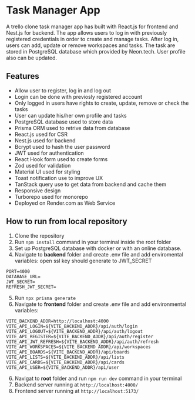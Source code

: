# **Task Manager App**

A trello clone task manager app has built with React.js for frontend and Nest.js for backend. The app allows users to log in with previously registered credentials in order to create and manage tasks. After log in, users can add, update or remove workspaces and tasks. The task are stored in PostgreSQL database which provided by Neon.tech. User profile also can be updated.


## Features

- Allow user to register, log in and log out
- Login can be done with previosly registered account
- Only logged in users have rights to create, update, remove or check the tasks
- User can update his/her own profile and tasks
- PostgreSQL database used to store data
- Prisma ORM used to retrive data from database
- React.js used for CSR
- Nest.js used for backend
- Bcrypt used to hash the user password
- JWT used for authentication
- React Hook form used to create forms
- Zod used for validation
- Material UI used for styling
- Toast notification use to improve UX
- TanStack query use to get data from backend and cache them
- Responsive design
- Turborepo used for monorepo
- Deployed on Render.com as Web Service

## How to run from local repository

1. Clone the repository
2. Run `npm install` command in your terminal inside the root folder
3. Set up PostgreSQL database with docker or with an online database.
4. Navigate to **backend** folder and create .env file and add enviromental variables:
   open ssl key should generate to JWT_SECRET<br>

```
PORT=4000
DATABASE_URL=
JWT_SECRET=
REFRESH_JWT_SECRET=
```

5. Run `npx prisma generate`
6. Navigate to **frontend** folder and create .env file and add environmental variables:

```
VITE_BACKEND_ADDR=http://localhost:4000
VITE_API_LOGIN=${VITE_BACKEND_ADDR}/api/auth/login
VITE_API_LOGOUT=${VITE_BACKEND_ADDR}/api/auth/logout
VITE_API_REGISTER=${VITE_BACKEND_ADDR}/api/auth/register
VITE_API_JWT_REFRESH=${VITE_BACKEND_ADDR}/api/auth/refresh
VITE_API_WORKSPACES=${VITE_BACKEND_ADDR}/api/workspaces
VITE_API_BOARDS=${VITE_BACKEND_ADDR}/api/boards
VITE_API_LISTS=${VITE_BACKEND_ADDR}/api/lists
VITE_API_CARDS=${VITE_BACKEND_ADDR}/api/cards
VITE_API_USER=${VITE_BACKEND_ADDR}/api/user
```

6. Navigat to **root** folder and run `npm run dev` command in your terminal
7. Backend server running at `http://localhost:4000/`
8. Frontend server running at `http://localhost:5173/`

